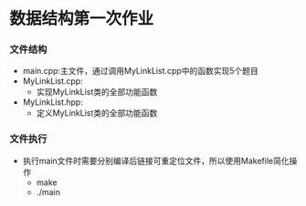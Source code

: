 # 数据结构第一次作业
### 文件结构
- main.cpp:主文件，通过调用MyLinkList.cpp中的函数实现5个题目
- MyLinkList.cpp: 
  - 实现MyLinkList类的全部功能函数
- MyLinkList.hpp: 
  - 定义MyLinkList类的全部功能函数
### 文件执行
- 执行main文件时需要分别编译后链接可重定位文件，所以使用Makefile简化操作
  - make
  - ./main